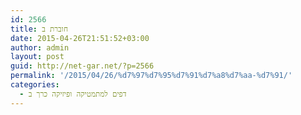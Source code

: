 ```yaml
---
id: 2566
title: חוברת ב
date: 2015-04-26T21:51:52+03:00
author: admin
layout: post
guid: http://net-gar.net/?p=2566
permalink: '/2015/04/26/%d7%97%d7%95%d7%91%d7%a8%d7%aa-%d7%91/'
categories:
  - דפים למתמטיקה ופיזיקה כרך ב
---
```

